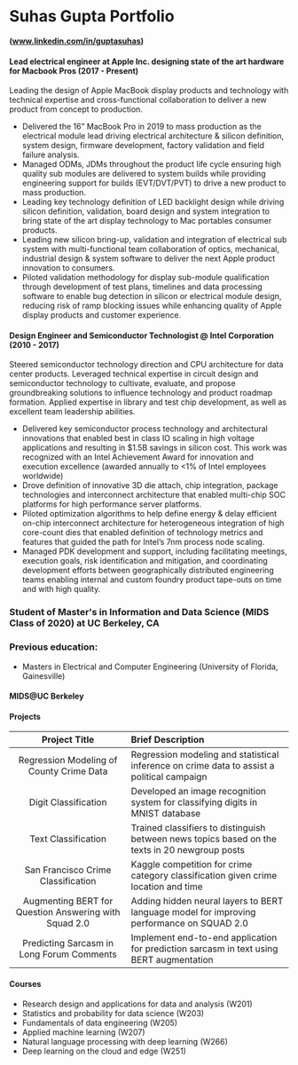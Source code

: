 # Suhas Gupta Portfolio

**(www.linkedin.com/in/guptasuhas)**

#### Lead electrical engineer at Apple Inc. designing state of the art hardware for Macbook Pros (2017 - Present)

Leading the design of Apple MacBook display products and technology with technical expertise and cross-functional
collaboration to deliver a new product from concept to production.

- Delivered the 16” MacBook Pro in 2019 to mass production as the electrical module lead driving electrical architecture & silicon definition, system design, firmware development, factory validation and field failure analysis.
- Managed ODMs, JDMs throughout the product life cycle ensuring high quality sub modules are delivered to system builds while providing engineering support for builds (EVT/DVT/PVT) to drive a new product to mass production.
- Leading key technology definition of LED backlight design while driving silicon definition, validation, board design and system integration to bring state of the art display technology to Mac portables consumer products.
- Leading new silicon bring-up, validation and integration of electrical sub system with multi-functional team collaboration
of optics, mechanical, industrial design & system software to deliver the next Apple product innovation to consumers.
- Piloted validation methodology for display sub-module qualification through development of test plans, timelines and data processing software to enable bug detection in silicon or electrical module design, reducing risk of ramp blocking issues while enhancing quality of Apple display products and customer experience.

#### Design Engineer and Semiconductor Technologist @ Intel Corporation (2010 - 2017)

Steered semiconductor technology direction and CPU architecture for data center products. Leveraged technical expertise in circuit design and semiconductor technology to cultivate, evaluate, and propose groundbreaking solutions to influence technology and product roadmap formation. Applied expertise in library and test chip development, as well as excellent team leadership abilities.

- Delivered key semiconductor process technology and architectural innovations that enabled best in class IO scaling in high voltage applications and resulting in $1.5B savings in silicon cost. This work was recognized with an Intel Achievement Award for innovation and execution excellence (awarded annually to <1% of Intel employees worldwide)
- Drove definition of innovative 3D die attach, chip integration, package technologies and interconnect architecture that enabled multi-chip SOC platforms for high performance server platforms.
- Piloted optimization algorithms to help define energy & delay efficient on-chip interconnect architecture for heterogeneous integration of high core-count dies that enabled definition of technology metrics and features that guided the path for Intel’s 7nm process node scaling.
- Managed PDK development and support, including facilitating meetings, execution goals, risk identification and mitigation, and coordinating development efforts between geographically distributed engineering teams enabling internal and custom foundry product tape-outs on time and with high quality.

### Student of Master's in Information and Data Science (MIDS Class of 2020) at UC Berkeley, CA

### Previous education: 
  - Masters in Electrical and Computer Engineering (University of Florida, Gainesville)

#### MIDS@UC Berkeley

#### Projects

| Project Title |  Brief Description  |
|:----------:|:----------|
| Regression Modeling of County Crime Data |  Regression modeling and statistical inference on crime data to assist a political campaign|
| Digit Classification |  Developed an image recognition system for classifying digits in MNIST database |
| Text Classification |  Trained classifiers to distinguish between news topics based on the texts in 20 newgroup posts |
| San Francisco Crime Classification |  Kaggle competition for crime category classification given crime location and time |
| Augmenting BERT for Question Answering with Squad 2.0 |  Adding hidden neural layers to BERT language model for improving performance on SQUAD 2.0 |
| Predicting Sarcasm in Long Forum Comments |  Implement end-to-end application for prediction sarcasm in text using BERT augmentation |

#### Courses
  - Research design and applications for data and analysis (W201)
  - Statistics and probability for data science (W203)
  - Fundamentals of data engineering (W205)
  - Applied machine learning (W207)
  - Natural language processing with deep learning (W266)
  - Deep learning on the cloud and edge (W251)
